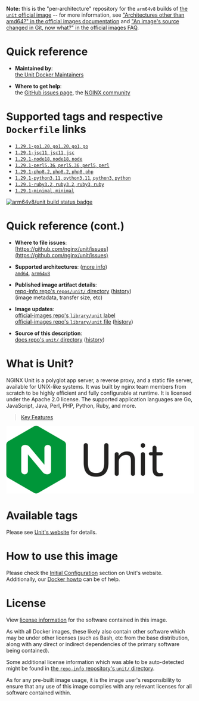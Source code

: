 <!--

********************************************************************************

WARNING:

    DO NOT EDIT "unit/README.md"

    IT IS AUTO-GENERATED

    (from the other files in "unit/" combined with a set of templates)

********************************************************************************

-->

**Note:** this is the "per-architecture" repository for the `arm64v8` builds of [the `unit` official image](https://hub.docker.com/_/unit) -- for more information, see ["Architectures other than amd64?" in the official images documentation](https://github.com/docker-library/official-images#architectures-other-than-amd64) and ["An image's source changed in Git, now what?" in the official images FAQ](https://github.com/docker-library/faq#an-images-source-changed-in-git-now-what).

# Quick reference

-	**Maintained by**:  
	[the Unit Docker Maintainers](https://github.com/nginx/unit)

-	**Where to get help**:  
	the [GitHub issues page](https://github.com/nginx/unit/issues), the [NGINX community](https://nginxcommunity.slack.com/)

# Supported tags and respective `Dockerfile` links

-	[`1.29.1-go1.20`, `go1.20`, `go1`, `go`](https://github.com/nginx/unit/blob/b9bc222021e77bbdfb12576b3e315b962cf6b399/pkg/docker/Dockerfile.go1.20)
-	[`1.29.1-jsc11`, `jsc11`, `jsc`](https://github.com/nginx/unit/blob/b9bc222021e77bbdfb12576b3e315b962cf6b399/pkg/docker/Dockerfile.jsc11)
-	[`1.29.1-node18`, `node18`, `node`](https://github.com/nginx/unit/blob/b9bc222021e77bbdfb12576b3e315b962cf6b399/pkg/docker/Dockerfile.node18)
-	[`1.29.1-perl5.36`, `perl5.36`, `perl5`, `perl`](https://github.com/nginx/unit/blob/b9bc222021e77bbdfb12576b3e315b962cf6b399/pkg/docker/Dockerfile.perl5.36)
-	[`1.29.1-php8.2`, `php8.2`, `php8`, `php`](https://github.com/nginx/unit/blob/b9bc222021e77bbdfb12576b3e315b962cf6b399/pkg/docker/Dockerfile.php8.2)
-	[`1.29.1-python3.11`, `python3.11`, `python3`, `python`](https://github.com/nginx/unit/blob/b9bc222021e77bbdfb12576b3e315b962cf6b399/pkg/docker/Dockerfile.python3.11)
-	[`1.29.1-ruby3.2`, `ruby3.2`, `ruby3`, `ruby`](https://github.com/nginx/unit/blob/b9bc222021e77bbdfb12576b3e315b962cf6b399/pkg/docker/Dockerfile.ruby3.2)
-	[`1.29.1-minimal`, `minimal`](https://github.com/nginx/unit/blob/b9bc222021e77bbdfb12576b3e315b962cf6b399/pkg/docker/Dockerfile.minimal)

[![arm64v8/unit build status badge](https://img.shields.io/jenkins/s/https/doi-janky.infosiftr.net/job/multiarch/job/arm64v8/job/unit.svg?label=arm64v8/unit%20%20build%20job)](https://doi-janky.infosiftr.net/job/multiarch/job/arm64v8/job/unit/)

# Quick reference (cont.)

-	**Where to file issues**:  
	[https://github.com/nginx/unit/issues](https://github.com/nginx/unit/issues)

-	**Supported architectures**: ([more info](https://github.com/docker-library/official-images#architectures-other-than-amd64))  
	[`amd64`](https://hub.docker.com/r/amd64/unit/), [`arm64v8`](https://hub.docker.com/r/arm64v8/unit/)

-	**Published image artifact details**:  
	[repo-info repo's `repos/unit/` directory](https://github.com/docker-library/repo-info/blob/master/repos/unit) ([history](https://github.com/docker-library/repo-info/commits/master/repos/unit))  
	(image metadata, transfer size, etc)

-	**Image updates**:  
	[official-images repo's `library/unit` label](https://github.com/docker-library/official-images/issues?q=label%3Alibrary%2Funit)  
	[official-images repo's `library/unit` file](https://github.com/docker-library/official-images/blob/master/library/unit) ([history](https://github.com/docker-library/official-images/commits/master/library/unit))

-	**Source of this description**:  
	[docs repo's `unit/` directory](https://github.com/docker-library/docs/tree/master/unit) ([history](https://github.com/docker-library/docs/commits/master/unit))

# What is Unit?

NGINX Unit is a polyglot app server, a reverse proxy, and a static file server, available for UNIX-like systems. It was built by nginx team members from scratch to be highly efficient and fully configurable at runtime. It is licensed under the Apache 2.0 license. The supported application languages are Go, JavaScript, Java, Perl, PHP, Python, Ruby, and more.

> [Key Features](https://unit.nginx.org/#key-features)

![logo](https://raw.githubusercontent.com/docker-library/docs/d6e69ebb56fe6890bd6ec587295ff1d67e2849fe/unit/logo.svg?sanitize=true)

# Available tags

Please see [Unit's website](http://unit.nginx.org/installation/#docker-images) for details.

# How to use this image

Please check the [Initial Configuration](http://unit.nginx.org/installation/#initial-configuration) section on Unit's website. Additionally, our [Docker howto](http://unit.nginx.org/howto/docker/) can be of help.

# License

View [license information](https://raw.githubusercontent.com/nginx/unit/master/LICENSE) for the software contained in this image.

As with all Docker images, these likely also contain other software which may be under other licenses (such as Bash, etc from the base distribution, along with any direct or indirect dependencies of the primary software being contained).

Some additional license information which was able to be auto-detected might be found in [the `repo-info` repository's `unit/` directory](https://github.com/docker-library/repo-info/tree/master/repos/unit).

As for any pre-built image usage, it is the image user's responsibility to ensure that any use of this image complies with any relevant licenses for all software contained within.
